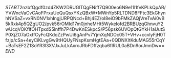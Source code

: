 $START$2nzbfQgdf0zd4ZKW2DRUGlTQgENiff7Q900eo6N9e11l1fvKPLkQpAR/YVWncVaCvCAoFPrxuUeQuQsxYKzQBxW+MWnYp5RLTDND8FFtc3EkGhynhNVSaZ+vxRN0NV1xhIngjURPQNcd+Bhj4EZ/oI8eiO9bFMkZAQjVreTvAi0vB5kRxk4p5QZgUO2/pvk56rOMId17m0jnheMHt5Wykelofd2BRBUzqGhnvuY2wUcqVOKflfOHTpxdS5lnffh7P4DwKnESkpcS/P56psk6UVOpQtGYkH1aUutSP0XjZO7aOxtfCyFcQKdoZzPwUi6gAnPv7YjmXqNDOc05T+VHv+ccvlyFjH0Tfzjp/cSa+4eyCiKLvgGw9tHQUyFNspKsmHgtEAa+0QDNXItKduMAG55rCqY+BaTsEF2Z1SoYR3l3XVJxJuLkAxroJRbFDffzqba6flRUL0aBDn9orJmnDw==$END$